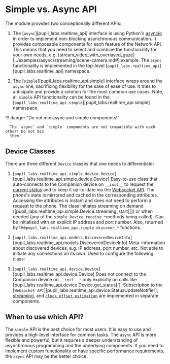 # Simple vs. Async API

The module provides two conceptionally different APIs:

1. The [`async`][pupil_labs.realtime_api] interface is using Python's [asyncio](https://docs.python.org/3/library/asyncio.html) in order to implement non-blocking asynchronous communication. It provides composable components for each feature of the Network API. This means that you need to select and combine the functionality for your own needs, e.g. [stream_video_with_overlayed_gaze][../examples/async/streaming/scene-camera.md#] example. The `async` functionality is implemented in the top-level [`pupil_labs.realtime_api`][pupil_labs.realtime_api] namespace.

2. The [`simple`][pupil_labs.realtime_api.simple] interface wraps around the `async` one, sacrificing flexibility for the sake of ease of use. It tries to anticipate and provide a solution for the most common use cases. Note, all `simple` API functionality can be found in the [`pupil_labs.realtime_api.simple`][pupil_labs.realtime_api.simple] namespace.

!!! danger "Do not mix async and simple components!"

      The `async` and `simple` components are not compatible with each other! Do not mix
      them!

## Device Classes

There are three different `Device` classes that one needs to differentiate:

1. [`pupil_labs.realtime_api.simple.device.Device`][pupil_labs.realtime_api.simple.device.Device]
   Easy-to-use class that auto-connects to the Companion device on `__init__` to request the [current status](examples/simple/connect-to-a-device.md#status) and to keep it up-to-date via the [Websocket API](simple_auto_update_example). The phone's state is mirrored and cached in the corresponding attributes. Accessing the attributes is instant and does not need to perform a request to the phone. The class initiates streaming on demand ([pupil_labs.realtime_api.simple.Device.streaming_start][]) or when needed (any of the `simple.Device.receive_*`methods being called). Can be initialised with an explicit IP address and port number. Also, returned by the`pupil_labs.realtime_api.simple.discover_*` functions.

2. [`pupil_labs.realtime_api.models.DiscoveredDeviceInfo`][pupil_labs.realtime_api.models.DiscoveredDeviceInfo]
   Meta-information about discovered devices, e.g. IP address, port number, etc. Not
   able to initiate any connections on its own. Used to configure the following class:

3. [`pupil_labs.realtime_api.device.Device`][pupil_labs.realtime_api.device.Device]
   Does not connect to the Companion device on `__init__` - only explicitly on calls like [pupil_labs.realtime_api.device.Device.get_status][]. Subscription to the [`Websocket API`][pupil_labs.realtime_api.device.StatusUpdateNotifier], [streaming](../api/async.md#streaming), and [`clock offset estimation`](../api/async.md#pupil_labs.realtime_api.time_echo) are implemented in separate components.

## When to use which API?

The `simple` API is the best choice for most users. It is easy to use and provides a high-level interface for common tasks. The `async` API is more flexible and powerful, but it requires a deeper understanding of asynchronous programming and the underlying components. If you need to implement custom functionality or have specific performance requirements, the `async` API may be the better choice.
